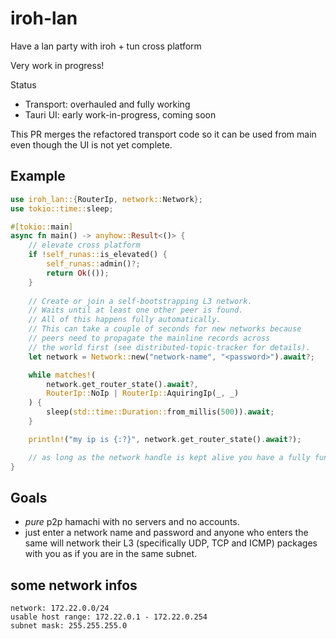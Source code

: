 # iroh-lan

Have a lan party with iroh + tun cross platform

Very work in progress!

Status
- Transport: overhauled and fully working
- Tauri UI: early work-in-progress, coming soon

This PR merges the refactored transport code so it can be used from main even though the UI is not yet complete.


## Example

```rust
use iroh_lan::{RouterIp, network::Network};
use tokio::time::sleep;

#[tokio::main]
async fn main() -> anyhow::Result<()> {
    // elevate cross platform
    if !self_runas::is_elevated() {
        self_runas::admin()?;
        return Ok(());
    }
    
    // Create or join a self-bootstrapping L3 network.
    // Waits until at least one other peer is found.
    // All of this happens fully automatically.
    // This can take a couple of seconds for new networks because
    // peers need to propagate the mainline records across
    // the world first (see distributed-topic-tracker for details).
    let network = Network::new("network-name", "<password>").await?;

    while matches!(
        network.get_router_state().await?,
        RouterIp::NoIp | RouterIp::AquiringIp(_, _)
    ) {
        sleep(std::time::Duration::from_millis(500)).await;
    }

    println!("my ip is {:?}", network.get_router_state().await?);

    // as long as the network handle is kept alive you have a fully functioning L3 virtual lan proxy like hamachi
}
```


## Goals
- *pure* p2p hamachi with no servers and no accounts.
- just enter a network name and password and anyone who enters the same will network their L3 (specifically UDP, TCP and ICMP) packages with you as if you are in the same subnet.

## some network infos

    network: 172.22.0.0/24
    usable host range: 172.22.0.1 - 172.22.0.254
    subnet mask: 255.255.255.0
